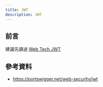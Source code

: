 ```yaml
---
title: JWT
description: JWT
---
```


## 前言

建議先讀過 [Web Tech JWT](../web-tech/jwt.md)

## 參考資料

- https://portswigger.net/web-security/jwt
